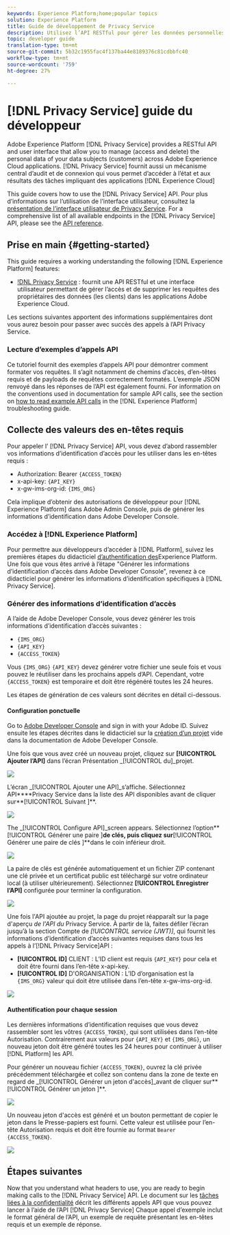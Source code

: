 ```yaml
---
keywords: Experience Platform;home;popular topics
solution: Experience Platform
title: Guide de développement de Privacy Service
description: Utilisez l’API RESTful pour gérer les données personnelles des propriétaires de données dans les applications Adobe Experience Cloud
topic: developer guide
translation-type: tm+mt
source-git-commit: 5b32c1955fac4f137ba44e8189376c81cdbbfc40
workflow-type: tm+mt
source-wordcount: '759'
ht-degree: 27%

---
```



# [!DNL Privacy Service] guide du développeur

Adobe Experience Platform [!DNL Privacy Service] provides a RESTful API and user interface that allow you to manage (access and delete) the personal data of your data subjects (customers) across Adobe Experience Cloud applications. [!DNL Privacy Service] fournit aussi un mécanisme central d’audit et de connexion qui vous permet d’accéder à l’état et aux résultats des tâches impliquant des applications [!DNL Experience Cloud]

This guide covers how to use the [!DNL Privacy Service] API. Pour plus d’informations sur l’utilisation de l’interface utilisateur, consultez la [présentation de l’interface utilisateur de Privacy Service](../ui/overview.md). For a comprehensive list of all available endpoints in the [!DNL Privacy Service] API, please see the [API reference](https://www.adobe.io/apis/experiencecloud/gdpr/api-reference.html).

## Prise en main {#getting-started}

This guide requires a working understanding the following [!DNL Experience Platform] features:

* [!DNL Privacy Service](../home.md) : fournit une API RESTful et une interface utilisateur permettant de gérer l’accès et de supprimer les requêtes des propriétaires des données (les clients) dans les applications Adobe Experience Cloud.

Les sections suivantes apportent des informations supplémentaires dont vous aurez besoin pour passer avec succès des appels à l’API Privacy Service.

### Lecture d’exemples d’appels API

Ce tutoriel fournit des exemples d’appels API pour démontrer comment formater vos requêtes. Il s’agit notamment de chemins d’accès, d’en-têtes requis et de payloads de requêtes correctement formatés. L’exemple JSON renvoyé dans les réponses de l’API est également fourni. For information on the conventions used in documentation for sample API calls, see the section on [how to read example API calls](../../landing/troubleshooting.md) in the [!DNL Experience Platform] troubleshooting guide.

## Collecte des valeurs des en-têtes requis

Pour appeler l’ [!DNL Privacy Service] API, vous devez d’abord rassembler vos informations d’identification d’accès pour les utiliser dans les en-têtes requis :

* Authorization: Bearer `{ACCESS_TOKEN}`
* x-api-key: `{API_KEY}`
* x-gw-ims-org-id: `{IMS_ORG}`

Cela implique d’obtenir des autorisations de développeur pour [!DNL Experience Platform] dans Adobe Admin Console, puis de générer les informations d’identification dans Adobe Developer Console.

### Accédez à [!DNL Experience Platform]

Pour permettre aux développeurs d’accéder à [!DNL Platform], suivez les premières étapes du didacticiel [d’authentification des](../../tutorials/authentication.md)Experience Platform. Une fois que vous êtes arrivé à l’étape &quot;Générer les informations d’identification d’accès dans Adobe Developer Console&quot;, revenez à ce didacticiel pour générer les informations d’identification spécifiques à [!DNL Privacy Service].

### Générer des informations d’identification d’accès

A l’aide de Adobe Developer Console, vous devez générer les trois informations d’identification d’accès suivantes :

* `{IMS_ORG}`
* `{API_KEY}`
* `{ACCESS_TOKEN}`

Vous `{IMS_ORG}` `{API_KEY}` devez générer votre fichier une seule fois et vous pouvez le réutiliser dans les prochains appels d’API. Cependant, votre `{ACCESS_TOKEN}` est temporaire et doit être régénéré toutes les 24 heures.

Les étapes de génération de ces valeurs sont décrites en détail ci-dessous.

#### Configuration ponctuelle

Go to [Adobe Developer Console](https://www.adobe.com/go/devs_console_ui_fr) and sign in with your Adobe ID. Suivez ensuite les étapes décrites dans le didacticiel sur la [création d’un projet](https://www.adobe.io/apis/experienceplatform/console/docs.html#!AdobeDocs/adobeio-console/master/projects-empty.md) vide dans la documentation de Adobe Developer Console.

Une fois que vous avez créé un nouveau projet, cliquez sur **[!UICONTROL Ajouter l’API]** dans l’écran Présentation _[!UICONTROL du]_projet.

![](../images/api/getting-started/add-api-button.png)

L’écran _[!UICONTROL Ajouter une API]_s’affiche. Sélectionnez API****Privacy Service dans la liste des API disponibles avant de cliquer sur**[!UICONTROL  Suivant ]**.

![](../images/api/getting-started/add-privacy-service-api.png)

The _[!UICONTROL Configure API]_screen appears. Sélectionnez l’option**[!UICONTROL  Générer une paire ]**de clés, puis cliquez sur**[!UICONTROL  Générer une paire de clés ]**dans le coin inférieur droit.

![](../images/api/getting-started/generate-key-pair.png)

La paire de clés est générée automatiquement et un fichier ZIP contenant une clé privée et un certificat public est téléchargé sur votre ordinateur local (à utiliser ultérieurement). Sélectionnez **[!UICONTROL Enregistrer l’API]** configurée pour terminer la configuration.

![](../images/api/getting-started/key-pair-generated.png)

Une fois l&#39;API ajoutée au projet, la page du projet réapparaît sur la page d&#39;aperçu _de l&#39;API du_ Privacy Service. À partir de là, faites défiler l’écran jusqu’à la section Compte de _[!UICONTROL service (JWT)]_, qui fournit les informations d’identification d’accès suivantes requises dans tous les appels à l’[!DNL Privacy Service]API :

* **[!UICONTROL ID]** CLIENT : L’ID client est requis `{API_KEY}` pour cela et doit être fourni dans l’en-tête x-api-key.
* **[!UICONTROL ID]** D&#39;ORGANISATION : L’ID d’organisation est la `{IMS_ORG}` valeur qui doit être utilisée dans l’en-tête x-gw-ims-org-id.

![](../images/api/getting-started/jwt-credentials.png)

#### Authentification pour chaque session

Les dernières informations d’identification requises que vous devez rassembler sont les vôtres `{ACCESS_TOKEN}`, qui sont utilisées dans l’en-tête Autorisation. Contrairement aux valeurs pour `{API_KEY}` et `{IMS_ORG}`, un nouveau jeton doit être généré toutes les 24 heures pour continuer à utiliser [!DNL Platform] les API.

Pour générer un nouveau fichier `{ACCESS_TOKEN}`, ouvrez la clé privée précédemment téléchargée et collez son contenu dans la zone de texte en regard de _[!UICONTROL Générer un jeton d&#39;accès]_avant de cliquer sur**[!UICONTROL  Générer un jeton ]**.

![](../images/api/getting-started/paste-private-key.png)

Un nouveau jeton d&#39;accès est généré et un bouton permettant de copier le jeton dans le Presse-papiers est fourni. Cette valeur est utilisée pour l’en-tête Autorisation requis et doit être fournie au format `Bearer {ACCESS_TOKEN}`.

![](../images/api/getting-started/generated-access-token.png)

## Étapes suivantes

Now that you understand what headers to use, you are ready to begin making calls to the [!DNL Privacy Service] API. Le document sur les [tâches liées à la confidentialité](privacy-jobs.md) décrit les différents appels API que vous pouvez lancer à l’aide de l’API [!DNL Privacy Service] Chaque appel d’exemple inclut le format général de l’API, un exemple de requête présentant les en-têtes requis et un exemple de réponse.
